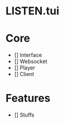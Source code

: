 # LISTEN.tui

# Core

- [] Interface
- [] Websocket
- [] Player
- [] Client

# Features

- [] Stuffs
